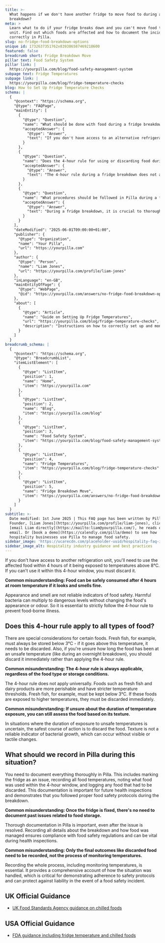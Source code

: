 ```yaml
---
title: >-
  What happens if we don't have another fridge to move food to during a
  breakdown?
meta: >
  Learn what to do if your fridge breaks down and you can't move food to another
  unit. Find out which foods are affected and how to document the incident
  correctly in Pilla.
slug: no-fridge-food-breakdown-options
unique id: 1732637351762x839386587469218600
featured: false
breadcrumb short: Fridge Breakdown Move
pillar text: Food Safety System
pillar link: |
  https://yourpilla.com/blog/food-safety-management-system
subpage text: Fridge Temperatures
subpage link: |
  https://yourpilla.com/blog/fridge-temperature-checks
blog: How to Set Up Fridge Temperature Checks
schema: |
  {
    "@context": "https://schema.org",
    "@type": "FAQPage",
    "mainEntity": [
      {
        "@type": "Question",
        "name": "What should be done with food during a fridge breakdown if no alternative refrigeration is available?",
        "acceptedAnswer": {
          "@type": "Answer",
          "text": "If you don't have access to an alternative refrigeration unit during a breakdown, you must use the affected food within 4 hours if the temperature rises above 8°C. If you cannot use the food within this timeframe, it must be discarded to prevent food-borne illnesses."
        }
      },
      {
        "@type": "Question",
        "name": "Does the 4-hour rule for using or discarding food during a fridge breakdown apply to all food types?",
        "acceptedAnswer": {
          "@type": "Answer",
          "text": "The 4-hour rule during a fridge breakdown does not apply universally to all types of food. Perishable items like fresh fish and dairy products have stricter requirements and must be stored below more specific temperatures. If temperatures exceed these thresholds, such foods should be discarded immediately."
        }
      },
      {
        "@type": "Question",
        "name": "What procedures should be followed in Pilla during a fridge breakdown?",
        "acceptedAnswer": {
          "@type": "Answer",
          "text": "During a fridge breakdown, it is crucial to thoroughly document all actions taken in Pilla. This includes marking the fridge as an issue, recording all food temperatures, noting which food was used within the 4-hour window, and logging any food that was discarded. Such documentation is necessary for compliance with food safety regulations and can be crucial during health inspections."
        }
      }
    ],
    "dateModified": "2025-06-01T09:00:00+01:00",
    "publisher": {
      "@type": "Organization",
      "name": "Your Pilla",
      "url": "https://yourpilla.com"
    },
    "author": {
      "@type": "Person",
      "name": "Liam Jones",
      "url": "https://yourpilla.com/profile/liam-jones"
    },
    "inLanguage": "en-GB",
    "mainEntityOfPage": {
      "@type": "WebPage",
      "@id": "https://yourpilla.com/answers/no-fridge-food-breakdown-options"
    },
    "about": [
      {
        "@type": "Article",
        "name": "Guide on Setting Up Fridge Temperatures",
        "url": "https://yourpilla.com/blog/fridge-temperature-checks",
        "description": "Instructions on how to correctly set up and monitor fridge temperatures using the Pilla system for optimal food safety and compliance."
      }
    ]
  }
breadcrumb_schema: |
  {
    "@context": "https://schema.org",
    "@type": "BreadcrumbList",
    "itemListElement": [
      {
        "@type": "ListItem",
        "position": 1,
        "name": "Home",
        "item": "https://yourpilla.com"
      },
      {
        "@type": "ListItem",
        "position": 2,
        "name": "Blog",
        "item": "https://yourpilla.com/blog"
      },
      {
        "@type": "ListItem",
        "position": 3,
        "name": "Food Safety System",
        "item": "https://yourpilla.com/blog/food-safety-management-system"
      },
      {
        "@type": "ListItem",
        "position": 4,
        "name": "Fridge Temperatures",
        "item": "https://yourpilla.com/blog/fridge-temperature-checks"
      },
      {
        "@type": "ListItem",
        "position": 5,
        "name": "Fridge Breakdown Move",
        "item": "https://yourpilla.com/answers/no-fridge-food-breakdown-options"
      }
    ]
  }
subtitle: >-
  Date modified: 1st June 2025 | This FAQ page has been written by Pilla
  Founder, [Liam Jones](https://yourpilla.com/profile/liam-jones), click to
  [email Liam directly](https://mailto:liam@yourpilla.com/), he reads every
  email. Or [book a demo](https://calendly.com/pilla/demo) to see how
  hospitality businesses use Pilla to manage food safety.
sidebar_image: 'https://ucarecdn.com/placeholder-uuid/hospitality-faq-image.jpg'
sidebar_image_alt: Hospitality industry guidance and best practices
---
```

If you don't have access to another refrigeration unit, you'll need to use the affected food within 4 hours of it being exposed to temperatures above 8°C. If you can't use it within this 4-hour window, you must discard it.

**Common misunderstanding: Food can be safely consumed after 4 hours at room temperature if it looks and smells fine.**

Appearance and smell are not reliable indicators of food safety. Harmful bacteria can multiply to dangerous levels without changing the food's appearance or odour. So it is essential to strictly follow the 4-hour rule to prevent food-borne illness.

## Does this 4-hour rule apply to all types of food?

There are special considerations for certain foods. Fresh fish, for example, must always be stored below 3°C - if it goes above this temperature, it needs to be discarded. Also, if you're unsure how long the food has been at an unsafe temperature (like during an overnight breakdown), you should discard it immediately rather than applying the 4-hour rule.

**Common misunderstanding: The 4-hour rule is always applicable, regardless of the food type or storage conditions.**

The 4-hour rule does not apply universally. Foods such as fresh fish and dairy products are more perishable and have stricter temperature thresholds. Fresh fish, for example, must be kept below 3°C. If these foods are exposed to higher temperatures, they must be discarded immediately.

**Common misunderstanding: If unsure about the duration of temperature exposure, you can still assess the food based on its texture.**

In situations where the duration of exposure to unsafe temperatures is uncertain, the safest course of action is to discard the food. Texture is not a reliable indicator of bacterial growth, which can occur without visible or tactile changes.

## What should we record in Pilla during this situation?

You need to document everything thoroughly in Pilla. This includes marking the fridge as an issue, recording all food temperatures, noting what food was used within the 4-hour window, and logging any food that had to be discarded. This documentation is important for future health inspections and demonstrates that you followed proper food safety protocols during the breakdown.

**Common misunderstanding: Once the fridge is fixed, there's no need to document past issues related to food storage.**

Thorough documentation in Pilla is important, even after the issue is resolved. Recording all details about the breakdown and how food was managed ensures compliance with food safety regulations and can be vital during health inspections.

**Common misunderstanding: Only the final outcomes like discarded food need to be recorded, not the process of monitoring temperatures.**

Recording the whole process, including monitoring temperatures, is essential. It provides a comprehensive account of how the situation was handled, which is critical for demonstrating adherence to safety protocols and can protect against liability in the event of a food safety incident.

## UK Official Guidance

-   [UK Food Standards Agency guidance on chilled foods](https://www.food.gov.uk/safety-hygiene/how-to-chill-freeze-and-defrost-food-safely)

## USA Official Guidance

-   [FDA guidance including fridge temperature and chilled foods](https://www.fda.gov/consumers/consumer-updates/are-you-storing-food-safely)
